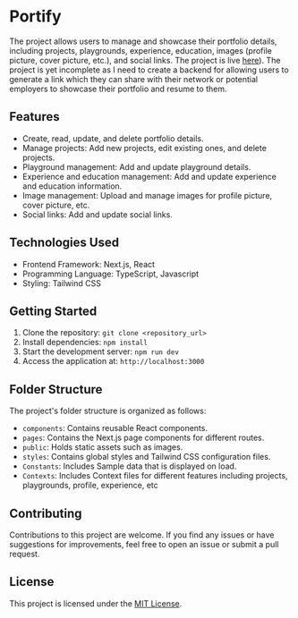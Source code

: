 # Portify

The project allows users to manage and showcase their portfolio details, including projects, playgrounds, experience, education, images (profile picture, cover picture, etc.), and social links. The project is live [here](https://portify-portfolio-builder.vercel.app/)). The project is yet incomplete as I need to create a backend for allowing users to generate a link which they can share with their network or potential employers to showcase their portfolio and resume to them.

## Features

- Create, read, update, and delete portfolio details.
- Manage projects: Add new projects, edit existing ones, and delete projects.
- Playground management: Add and update playground details.
- Experience and education management: Add and update experience and education information.
- Image management: Upload and manage images for profile picture, cover picture, etc.
- Social links: Add and update social links.

## Technologies Used

- Frontend Framework: Next.js, React
- Programming Language: TypeScript, Javascript
- Styling: Tailwind CSS

## Getting Started

1. Clone the repository: `git clone <repository_url>`
2. Install dependencies: `npm install`
3. Start the development server: `npm run dev`
4. Access the application at: `http://localhost:3000`

## Folder Structure

The project's folder structure is organized as follows:

- `components`: Contains reusable React components.
- `pages`: Contains the Next.js page components for different routes.
- `public`: Holds static assets such as images.
- `styles`: Contains global styles and Tailwind CSS configuration files.
- `Constants`: Includes Sample data that is displayed on load.
- `Contexts`: Includes Context files for different features including projects, playgrounds, profile, experience, etc

## Contributing

Contributions to this project are welcome. If you find any issues or have suggestions for improvements, feel free to open an issue or submit a pull request.

## License

This project is licensed under the [MIT License](LICENSE).


